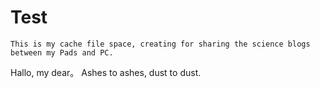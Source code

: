 # Test

```text
This is my cache file space, creating for sharing the science blogs between my Pads and PC.
```

Hallo, my dear。
Ashes to ashes, dust to dust.
